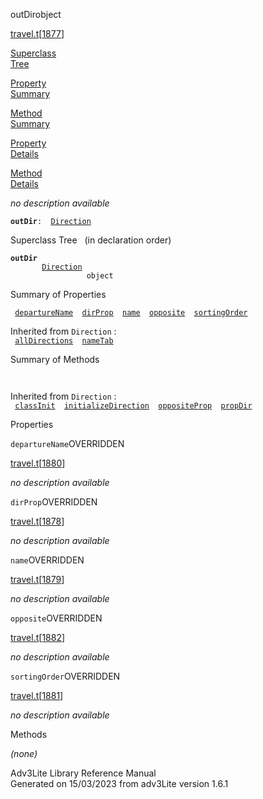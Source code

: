 ---
---
<span class="title">outDir</span><span class="type">object</span>

[travel.t](../file/travel.t.html)\[[1877](../source/travel.t.html#1877)\]

[Superclass  
Tree](#_SuperClassTree_)

[Property  
Summary](#_PropSummary_)

[Method  
Summary](#_MethodSummary_)

[Property  
Details](#_Properties_)

[Method  
Details](#_Methods_)

<div class="fdesc">

*no description available*

**`outDir`**` :   `[`Direction`](../object/Direction.html)

</div>

<span id="_SuperClassTree_"></span>

<div class="mjhd">

<span class="hdln">Superclass Tree</span>   (in declaration order)

</div>

**`outDir`**  
`         `[`Direction`](../object/Direction.html)  
`                 object`  
<span id="_PropSummary_"></span>

<div class="mjhd">

<span class="hdln">Summary of Properties</span>  

</div>

` `[`departureName`](#departureName)`  `[`dirProp`](#dirProp)`  `[`name`](#name)`  `[`opposite`](#opposite)`  `[`sortingOrder`](#sortingOrder)`  `

Inherited from `Direction` :  
` `[`allDirections`](../object/Direction.html#allDirections)`  `[`nameTab`](../object/Direction.html#nameTab)`  `

<span id="_MethodSummary_"></span>

<div class="mjhd">

<span class="hdln">Summary of Methods</span>  

</div>

` `

Inherited from `Direction` :  
` `[`classInit`](../object/Direction.html#classInit)`  `[`initializeDirection`](../object/Direction.html#initializeDirection)`  `[`oppositeProp`](../object/Direction.html#oppositeProp)`  `[`propDir`](../object/Direction.html#propDir)`  `

<span id="_Properties_"></span>

<div class="mjhd">

<span class="hdln">Properties</span>  

</div>

<span id="departureName"></span>

`departureName`<span class="rem">OVERRIDDEN</span>

[travel.t](../file/travel.t.html)\[[1880](../source/travel.t.html#1880)\]

<div class="desc">

*no description available*

</div>

<span id="dirProp"></span>

`dirProp`<span class="rem">OVERRIDDEN</span>

[travel.t](../file/travel.t.html)\[[1878](../source/travel.t.html#1878)\]

<div class="desc">

*no description available*

</div>

<span id="name"></span>

`name`<span class="rem">OVERRIDDEN</span>

[travel.t](../file/travel.t.html)\[[1879](../source/travel.t.html#1879)\]

<div class="desc">

*no description available*

</div>

<span id="opposite"></span>

`opposite`<span class="rem">OVERRIDDEN</span>

[travel.t](../file/travel.t.html)\[[1882](../source/travel.t.html#1882)\]

<div class="desc">

*no description available*

</div>

<span id="sortingOrder"></span>

`sortingOrder`<span class="rem">OVERRIDDEN</span>

[travel.t](../file/travel.t.html)\[[1881](../source/travel.t.html#1881)\]

<div class="desc">

*no description available*

</div>

<span id="_Methods_"></span>

<div class="mjhd">

<span class="hdln">Methods</span>  

</div>

*(none)*

<div class="ftr">

Adv3Lite Library Reference Manual  
Generated on 15/03/2023 from adv3Lite version 1.6.1

</div>
